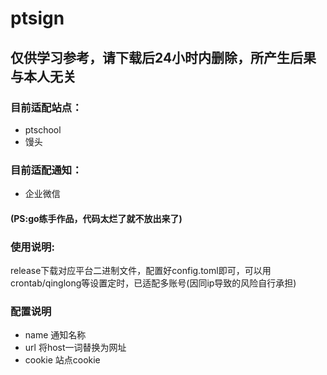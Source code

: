 # ptsign
## 仅供学习参考，请下载后24小时内删除，所产生后果与本人无关  

### 目前适配站点：  
* ptschool  
* 馒头 
### 目前适配通知：  
* 企业微信  
#### (PS:go练手作品，代码太烂了就不放出来了)
### 使用说明:  
release下载对应平台二进制文件，配置好config.toml即可，可以用crontab/qinglong等设置定时，已适配多账号(因同ip导致的风险自行承担)

### 配置说明
* name 通知名称
* url 将host一词替换为网址
* cookie 站点cookie
